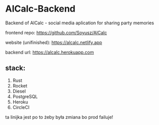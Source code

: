 # AlCalc-Backend

Backend of AlCalc - social media aplication for sharing party memories

frontend repo: https://github.com/Soyusz/AlCalc

website (unifinished): https://alcalc.netlify.app

backend url: https://alcalc.herokuapp.com

## stack:

1. Rust
2. Rocket
3. Diesel
4. PostgreSQL
5. Heroku
6. CircleCI

ta linijka jest po to żeby była zmiana bo prod failuje!
